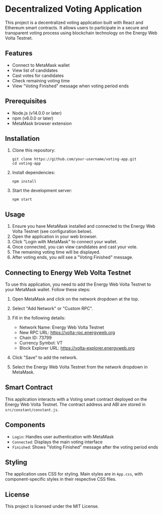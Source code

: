 # Decentralized Voting Application

This project is a decentralized voting application built with React and Ethereum smart contracts. It allows users to participate in a secure and transparent voting process using blockchain technology on the Energy Web Volta Testnet.

## Features

- Connect to MetaMask wallet
- View list of candidates
- Cast votes for candidates
- Check remaining voting time
- View "Voting Finished" message when voting period ends

## Prerequisites

- Node.js (v14.0.0 or later)
- npm (v6.0.0 or later)
- MetaMask browser extension

## Installation

1. Clone this repository:

   ```
   git clone https://github.com/your-username/voting-app.git
   cd voting-app
   ```

2. Install dependencies:

   ```
   npm install
   ```

3. Start the development server:
   ```
   npm start
   ```

## Usage

1. Ensure you have MetaMask installed and connected to the Energy Web Volta Testnet (see configuration below).
2. Open the application in your web browser.
3. Click "Login with MetaMask" to connect your wallet.
4. Once connected, you can view candidates and cast your vote.
5. The remaining voting time will be displayed.
6. After voting ends, you will see a "Voting Finished" message.

## Connecting to Energy Web Volta Testnet

To use this application, you need to add the Energy Web Volta Testnet to your MetaMask wallet. Follow these steps:

1. Open MetaMask and click on the network dropdown at the top.
2. Select "Add Network" or "Custom RPC".
3. Fill in the following details:

   - Network Name: Energy Web Volta Testnet
   - New RPC URL: https://volta-rpc.energyweb.org
   - Chain ID: 73799
   - Currency Symbol: VT
   - Block Explorer URL: https://volta-explorer.energyweb.org

4. Click "Save" to add the network.
5. Select the Energy Web Volta Testnet from the network dropdown in MetaMask.

## Smart Contract

This application interacts with a Voting smart contract deployed on the Energy Web Volta Testnet. The contract address and ABI are stored in `src/constant/constant.js`.

## Components

- `Login`: Handles user authentication with MetaMask
- `Connected`: Displays the main voting interface
- `Finished`: Shows "Voting Finished" message after the voting period ends

## Styling

The application uses CSS for styling. Main styles are in `App.css`, with component-specific styles in their respective CSS files.

## License

This project is licensed under the MIT License.
